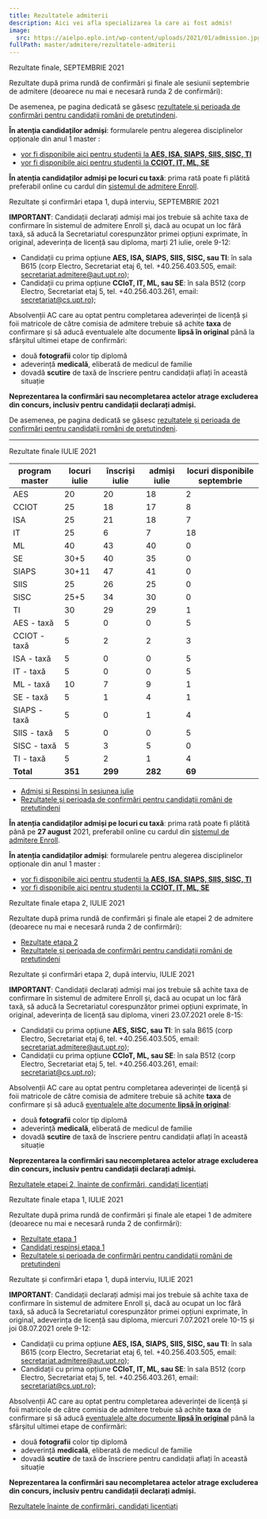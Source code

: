 ```yaml
---
title: Rezultatele admiterii
description: Aici vei afla specializarea la care ai fost admis!
image:
  src: https://aielpo.eplo.int/wp-content/uploads/2021/01/admission.jpg
fullPath: master/admitere/rezultatele-admiterii
---
```

<Block color="red">Rezultate finale, SEPTEMBRIE 2021</Block>

Rezultate după prima rundă de confirmări și finale ale sesiunii septembrie de admitere (deoarece nu mai e necesară runda 2 de confirmări):

<Attachment label="Rezultate septembrie" file="/uploads/2020-09-20-6m-finale.pdf"></Attachment>

De asemenea, pe pagina dedicată se găsesc [rezultatele și perioada de confirmări pentru candidații români de pretutindeni](https://upt.ro/Informatii_romani-de-pretutindeni---admitere-master_1498_ro.html).

**În atenția candidaților admiși**: formularele pentru alegerea disciplinelor opționale din anul 1 master :

* [vor fi disponibile aici pentru studenții la **AES, ISA, SIAPS, SIIS, SISC, TI**](http://www.aut.upt.ro/alegere_optionale.php#top)
* [vor fi disponibile aici pentru studenții la **CCIOT, IT, ML, SE**](https://www.cs.upt.ro/education/master/electives)

**În atenția candidaților admiși pe locuri cu taxă**: prima rată poate fi plătită preferabil online cu cardul din [sistemul de admitere Enroll](https://admitere.upt.ro/master/).

<Block color="yellow">Rezultate și confirmări etapa 1, după interviu, SEPTEMBRIE 2021</Block>

**IMPORTANT**: Candidații declarați admiși mai jos trebuie să achite taxa de confirmare în sistemul de admitere Enroll și, dacă au ocupat un loc fără taxă, să aducă la Secretariatul corespunzător primei opțiuni exprimate, în original, adeverința de licență sau diploma, marți 21 iulie, orele 9-12:

* Candidații cu prima opțiune **AES, ISA, SIAPS, SIIS, SISC, sau TI**: în sala B615 (corp Electro, Secretariat etaj 6, tel. +40.256.403.505, email: secretariat.admitere@aut.upt.ro);
* Candidații cu prima opțiune **CCIoT, IT, ML, sau SE**: în sala B512 (corp Electro, Secretariat etaj 5, tel. +40.256.403.261, email: secretariat@cs.upt.ro);

Absolvenții AC care au optat pentru completarea adeverinței de licență și foii matricole de către comisia de admitere trebuie să achite **taxa** de confirmare și să aducă eventualele alte documente **lipsă în original** până la sfârșitul ultimei etape de confirmări:

* două **fotografii** color tip diplomă
* adeverință **medicală**, eliberată de medicul de familie
* dovadă **scutire** de taxă de înscriere pentru candidații aflați în această situație

**Neprezentarea la confirmări sau necompletarea actelor atrage excluderea din concurs, inclusiv pentru candidații declarați admiși.** 

<Attachment label="Rezultatele înainte de confirmări, candidați licențiați" file="/uploads/2020-09-20-6m-runda1.pdf"></Attachment>

De asemenea, pe pagina dedicată se găsesc [rezultatele și perioada de confirmări pentru candidații români de pretutindeni](https://upt.ro/Informatii_romani-de-pretutindeni---admitere-master_1498_ro.html).

- - -

<Block color="green">Rezultate finale IULIE 2021</Block>

| **program master** | **locuri iulie** | **înscriși iulie** | **admiși iulie** | **locuri disponibile septembrie** |
| ------------------ | ---------------- | ------------------ | ---------------- | --------------------------------- |
| AES                | 20               | 20                 | 18               | 2                                 |
| CCIOT              | 25               | 18                 | 17               | 8                                 |
| ISA                | 25               | 21                 | 18               | 7                                 |
| IT                 | 25               | 6                  | 7                | 18                                |
| ML                 | 40               | 43                 | 40               | 0                                 |
| SE                 | 30+5             | 40                 | 35               | 0                                 |
| SIAPS              | 30+11            | 47                 | 41               | 0                                 |
| SIIS               | 25               | 26                 | 25               | 0                                 |
| SISC               | 25+5             | 34                 | 30               | 0                                 |
| TI                 | 30               | 29                 | 29               | 1                                 |
| AES - taxă         | 5                | 0                  | 0                | 5                                 |
| CCIOT - taxă       | 5                | 2                  | 2                | 3                                 |
| ISA - taxă         | 5                | 0                  | 0                | 5                                 |
| IT - taxă          | 5                | 0                  | 0                | 5                                 |
| ML - taxă          | 10               | 7                  | 9                | 1                                 |
| SE - taxă          | 5                | 1                  | 4                | 1                                 |
| SIAPS - taxă       | 5                | 0                  | 1                | 4                                 |
| SIIS - taxă        | 5                | 0                  | 0                | 5                                 |
| SISC - taxă        | 5                | 3                  | 5                | 0                                 |
| TI - taxă          | 5                | 2                  | 1                | 4                                 |
| **Total**          | **351**          | **299**            | **282**          | **69**                            |

* [Admiși și Respinși în sesiunea iulie](https://admitere.ac.upt.ro/uploads/6m-lista-admisi-respinsi-20210724.txt)
* [Rezultatele și perioada de confirmări pentru candidații români de pretutindeni](https://upt.ro/Informatii_romani-de-pretutindeni---admitere-master_1498_ro.html)

**În atenția candidaților admiși pe locuri cu taxă**: prima rată poate fi plătită până pe **27 august** 2021, preferabil online cu cardul din [sistemul de admitere Enroll](https://admitere.upt.ro/master/).

<Attachment label="Termenul de plată a taxei de școlarizare pentru studenții admiși cu taxă în iulie 2021" file="/uploads/adresa-12750_09.07.2021-privind-termenul-de-plata-a-taxei-de-scolarizare-admisi-cu-taxa-iulie-2021.pdf"></Attachment>

**În atenția candidaților admiși**: formularele pentru alegerea disciplinelor opționale din anul 1 master :

* [vor fi disponibile aici pentru studenții la **AES, ISA, SIAPS, SIIS, SISC, TI**](http://www.aut.upt.ro/alegere_optionale.php#top)
* [vor fi disponibile aici pentru studenții la **CCIOT, IT, ML, SE**](https://www.cs.upt.ro/education/master/electives)

<Block color="yellow">Rezultate finale etapa 2, IULIE 2021</Block>

Rezultate după prima rundă de confirmări și finale ale etapei 2 de admitere (deoarece nu mai e necesară runda 2 de confirmări):

* [Rezultate etapa 2](https://admitere.ac.upt.ro/uploads/6m-examen2-final-20210723.pdf)
* [Rezultatele și perioada de confirmări pentru candidații români de pretutindeni](https://upt.ro/Informatii_romani-de-pretutindeni---admitere-master_1498_ro.html)

<Block color="yellow">Rezultate și confirmări etapa 2, după interviu, IULIE 2021</Block>

**IMPORTANT**: Candidații declarați admiși mai jos trebuie să achite taxa de confirmare în sistemul de admitere Enroll și, dacă au ocupat un loc fără taxă, să aducă la Secretariatul corespunzător primei opțiuni exprimate, în original, adeverința de licență sau diploma, vineri 23.07.2021 orele 8-15:

* Candidații cu prima opțiune **AES, SISC, sau TI**: în sala B615 (corp Electro, Secretariat etaj 6, tel. +40.256.403.505, email: secretariat.admitere@aut.upt.ro);
* Candidații cu prima opțiune **CCIoT, ML, sau SE**: în sala B512 (corp Electro, Secretariat etaj 5, tel. +40.256.403.261, email: secretariat@cs.upt.ro);

Absolvenții AC care au optat pentru completarea adeverinței de licență și foii matricole de către comisia de admitere trebuie să achite **taxa** de confirmare și să aducă [eventualele alte documente **lipsă în original**](/master/admitere/ultimele-anunturi/):

* două **fotografii** color tip diplomă
* adeverință **medicală**, eliberată de medicul de familie
* dovadă **scutire** de taxă de înscriere pentru candidații aflați în această situație

**Neprezentarea la confirmări sau necompletarea actelor atrage excluderea din concurs, inclusiv pentru candidații declarați admiși.** 

[Rezultatele etapei 2, înainte de confirmări, candidați licențiați](https://admitere.ac.upt.ro/uploads/6m-examen2-runda0-20210722.pdf)

<Block color="yellow">Rezultate finale etapa 1, IULIE 2021</Block>

Rezultate după prima rundă de confirmări și finale ale etapei 1 de admitere (deoarece nu mai e necesară runda 2 de confirmări):

* [Rezultate etapa 1](https://admitere.ac.upt.ro/uploads/6m-examen1-runda2-20210708.pdf)
* [Candidați respinși etapa 1](https://admitere.ac.upt.ro/uploads/6m-examen1-runda2-respinși-20210708.pdf)
* [Rezultatele și perioada de confirmări pentru candidații români de pretutindeni](https://upt.ro/Informatii_romani-de-pretutindeni---admitere-master_1498_ro.html)

<Block color="yellow">Rezultate și confirmări etapa 1, după interviu, IULIE 2021</Block>

**IMPORTANT**: Candidații declarați admiși mai jos trebuie să achite taxa de confirmare în sistemul de admitere Enroll și, dacă au ocupat un loc fără taxă, să aducă la Secretariatul corespunzător primei opțiuni exprimate, în original, adeverința de licență sau diploma, miercuri 7.07.2021 orele 10-15 și joi 08.07.2021 orele 9-12:

* Candidații cu prima opțiune **AES, ISA, SIAPS, SIIS, SISC, sau TI**: în sala B615 (corp Electro, Secretariat etaj 6, tel. +40.256.403.505, email: secretariat.admitere@aut.upt.ro);
* Candidații cu prima opțiune **CCIoT, IT, ML, sau SE**: în sala B512 (corp Electro, Secretariat etaj 5, tel. +40.256.403.261, email: secretariat@cs.upt.ro);

Absolvenții AC care au optat pentru completarea adeverinței de licență și foii matricole de către comisia de admitere trebuie să achite **taxa** de confirmare și să aducă [eventualele alte documente **lipsă în original**](/master/admitere/ultimele-anunturi/) până la sfârșitul ultimei etape de confirmări:

* două **fotografii** color tip diplomă
* adeverință **medicală**, eliberată de medicul de familie
* dovadă **scutire** de taxă de înscriere pentru candidații aflați în această situație

**Neprezentarea la confirmări sau necompletarea actelor atrage excluderea din concurs, inclusiv pentru candidații declarați admiși.** 

[Rezultatele înainte de confirmări, candidați licențiați](https://admitere.ac.upt.ro/uploads/6m-examen1-runda0-20210706.pdf)